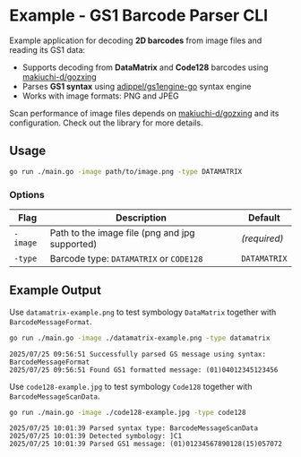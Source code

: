 # Example - GS1 Barcode Parser CLI

Example application for decoding **2D barcodes** from image files and reading its GS1 data:

- Supports decoding from **DataMatrix** and **Code128** barcodes
  using [makiuchi-d/gozxing](https://github.com/makiuchi-d/gozxing)
- Parses **GS1 syntax** using [adippel/gs1engine-go](https://github.com/adippel/gs1engine-go) syntax engine
- Works with image formats: PNG and JPEG

Scan performance of image files depends on [makiuchi-d/gozxing](https://github.com/makiuchi-d/gozxing) and its
configuration. Check out the library for more details.

## Usage

```bash
go run ./main.go -image path/to/image.png -type DATAMATRIX
```

### Options

| Flag     | Description                                    | Default      |
|----------|------------------------------------------------|--------------|
| `-image` | Path to the image file (png and jpg supported) | *(required)* |
| `-type`  | Barcode type: `DATAMATRIX` or `CODE128`        | `DATAMATRIX` |

## Example Output

Use `datamatrix-example.png` to test symbology `DataMatrix` together with `BarcodeMessageFormat`.

```bash
go run ./main.go -image ./datamatrix-example.png -type datamatrix
```

```text
2025/07/25 09:56:51 Successfully parsed GS message using syntax: BarcodeMessageFormat
2025/07/25 09:56:51 Found GS1 formatted message: (01)04012345123456
```

Use `code128-example.jpg` to test symbology `Code128` together with `BarcodeMessageScanData`.

```bash
go run ./main.go -image ./code128-example.jpg -type code128 
```

```text
2025/07/25 10:01:39 Parsed syntax type: BarcodeMessageScanData
2025/07/25 10:01:39 Detected symbology: ]C1
2025/07/25 10:01:39 Parsed GS1 message: (01)01234567890128(15)057072
```